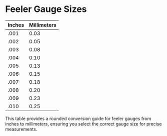# Feeler Gauge Sizes

| Inches  | Millimeters |
|---------|-------------|
| .001    | 0.03        |
| .002    | 0.05        |
| .003    | 0.08        |
| .004    | 0.10        |
| .005    | 0.13        |
| .006    | 0.15        |
| .007    | 0.18        |
| .008    | 0.20        |
| .009    | 0.23        |
| .010    | 0.25        |

This table provides a rounded conversion guide for feeler gauges from inches to millimeters, ensuring you select the correct gauge size for precise measurements.
